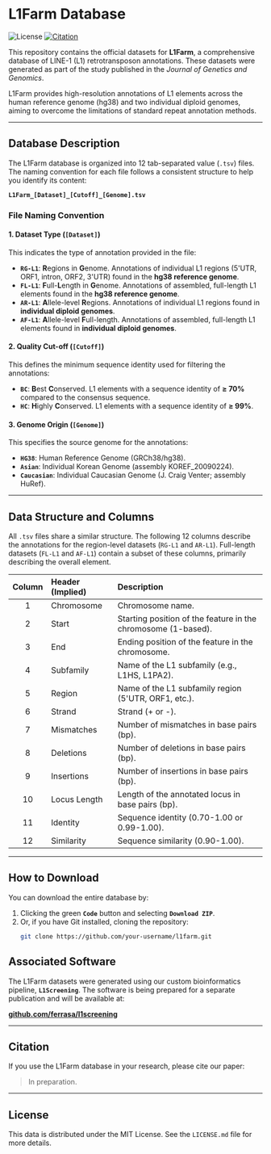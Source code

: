 # L1Farm Database

![License](https://img.shields.io/badge/License-MIT-yellow.svg)
[![Citation](https://img.shields.io/badge/Publication-In%20Preparation-lightgrey)](https://doi.org/PAPER_DOI)

This repository contains the official datasets for **L1Farm**, a comprehensive database of LINE-1 (L1) retrotransposon annotations. These datasets were generated as part of the study published in the *Journal of Genetics and Genomics*.

L1Farm provides high-resolution annotations of L1 elements across the human reference genome (hg38) and two individual diploid genomes, aiming to overcome the limitations of standard repeat annotation methods.

---

## Database Description

The L1Farm database is organized into 12 tab-separated value (`.tsv`) files. The naming convention for each file follows a consistent structure to help you identify its content:

**`L1Farm_[Dataset]_[Cutoff]_[Genome].tsv`**

### File Naming Convention

#### 1. Dataset Type (`[Dataset]`)
This indicates the type of annotation provided in the file:
-   **`RG-L1`**: **R**egions in **G**enome. Annotations of individual L1 regions (5'UTR, ORF1, intron, ORF2, 3'UTR) found in the **hg38 reference genome**.
-   **`FL-L1`**: **F**ull-**L**ength in **G**enome. Annotations of assembled, full-length L1 elements found in the **hg38 reference genome**.
-   **`AR-L1`**: **A**llele-level **R**egions. Annotations of individual L1 regions found in **individual diploid genomes**.
-   **`AF-L1`**: **A**llele-level **F**ull-length. Annotations of assembled, full-length L1 elements found in **individual diploid genomes**.

#### 2. Quality Cut-off (`[Cutoff]`)
This defines the minimum sequence identity used for filtering the annotations:
-   **`BC`**: **B**est **C**onserved. L1 elements with a sequence identity of **≥ 70%** compared to the consensus sequence.
-   **`HC`**: **H**ighly **C**onserved. L1 elements with a sequence identity of **≥ 99%**.

#### 3. Genome Origin (`[Genome]`)
This specifies the source genome for the annotations:
-   **`HG38`**: Human Reference Genome (GRCh38/hg38).
-   **`Asian`**: Individual Korean Genome (assembly KOREF_20090224).
-   **`Caucasian`**: Individual Caucasian Genome (J. Craig Venter; assembly HuRef).

---

## Data Structure and Columns

All `.tsv` files share a similar structure. The following 12 columns describe the annotations for the region-level datasets (`RG-L1` and `AR-L1`). Full-length datasets (`FL-L1` and `AF-L1`) contain a subset of these columns, primarily describing the overall element.

| Column | Header (Implied) | Description                                                  |
|:------:|:-----------------|:-------------------------------------------------------------|
| 1      | Chromosome       | Chromosome name.                                             |
| 2      | Start            | Starting position of the feature in the chromosome (1-based).|
| 3      | End              | Ending position of the feature in the chromosome.            |
| 4      | Subfamily        | Name of the L1 subfamily (e.g., L1HS, L1PA2).                |
| 5      | Region           | Name of the L1 subfamily region (5'UTR, ORF1, etc.).         |
| 6      | Strand           | Strand (+ or -).                                             |
| 7      | Mismatches       | Number of mismatches in base pairs (bp).                     |
| 8      | Deletions        | Number of deletions in base pairs (bp).                      |
| 9      | Insertions       | Number of insertions in base pairs (bp).                     |
| 10     | Locus Length     | Length of the annotated locus in base pairs (bp).            |
| 11     | Identity         | Sequence identity (0.70-1.00 or 0.99-1.00).                  |
| 12     | Similarity       | Sequence similarity (0.90-1.00).                             |

---

## How to Download

You can download the entire database by:
1.  Clicking the green **`Code`** button and selecting **`Download ZIP`**.
2.  Or, if you have Git installed, cloning the repository:
    ```sh
    git clone https://github.com/your-username/l1farm.git
    ```

## Associated Software

The L1Farm datasets were generated using our custom bioinformatics pipeline, **`L1Screening`**. The software is being prepared for a separate publication and will be available at:

[**github.com/ferrasa/l1screening**](https://github.com/ferrasa/l1screening)

---

## Citation

If you use the L1Farm database in your research, please cite our paper:

> In preparation.

---

## License

This data is distributed under the MIT License. See the `LICENSE.md` file for more details.
